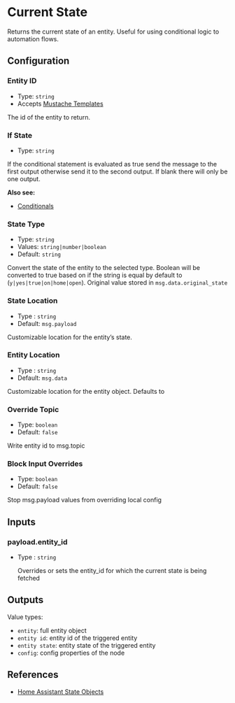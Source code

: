 # Current State

Returns the current state of an entity. Useful for using conditional logic to automation flows.

## Configuration

### Entity ID <Badge text="required"/>

- Type: `string`
- Accepts [Mustache Templates](/guide/mustache-templates.md)

The id of the entity to return.

### If State

- Type: `string`

If the conditional statement is evaluated as true send the message to the first
output otherwise send it to the second output. If blank there will only be one
output.

**Also see:**

- [Conditionals](/guide/conditionals.md)

### State Type

- Type: `string`
- Values: `string|number|boolean`
- Default: `string`

Convert the state of the entity to the selected type. Boolean will be converted to true based on if the string is equal by default to (`y|yes|true|on|home|open`). Original value stored in `msg.data.original_state`

### State Location

- Type : `string`
- Default: `msg.payload`

Customizable location for the entity’s state.

### Entity Location

- Type : `string`
- Default: `msg.data`

Customizable location for the entity object. Defaults to

### Override Topic

- Type: `boolean`
- Default: `false`

Write entity id to msg.topic

### Block Input Overrides

- Type: `boolean`
- Default: `false`

Stop msg.payload values from overriding local config

## Inputs

### payload.entity_id

- Type : `string`

  Overrides or sets the entity_id for which the current state is being fetched

## Outputs

Value types:

- `entity`: full entity object
- `entity id`: entity id of the triggered entity
- `entity state`: entity state of the triggered entity
- `config`: config properties of the node

## References

- [Home Assistant State Objects](https://home-assistant.io/docs/configuration/state_object/)
